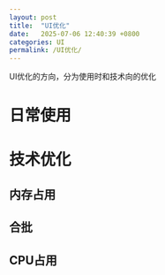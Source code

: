 ```yaml
---
layout: post
title:  "UI优化"
date:   2025-07-06 12:40:39 +0800
categories: UI
permalink: /UI优化/
---
```


UI优化的方向，分为使用时和技术向的优化
# 日常使用
# 技术优化
## 内存占用
## 合批
## CPU占用